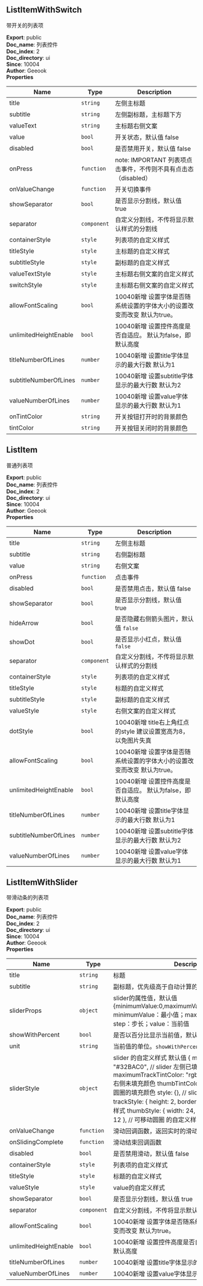 <a name="module_ListItemWithSwitch"></a>

## ListItemWithSwitch
带开关的列表项

**Export**: public  
**Doc_name**: 列表控件  
**Doc_index**: 2  
**Doc_directory**: ui  
**Since**: 10004  
**Author**: Geeook  
**Properties**

| Name | Type | Description |
| --- | --- | --- |
| title | <code>string</code> | 左侧主标题 |
| subtitle | <code>string</code> | 左侧副标题，主标题下方 |
| valueText | <code>string</code> | 主标题右侧文案 |
| value | <code>bool</code> | 开关状态，默认值 false |
| disabled | <code>bool</code> | 是否禁用开关，默认值 false |
| onPress | <code>function</code> | note: IMPORTANT 列表项点击事件，不传则不具有点击态（disabled） |
| onValueChange | <code>function</code> | 开关切换事件 |
| showSeparator | <code>bool</code> | 是否显示分割线，默认值 true |
| separator | <code>component</code> | 自定义分割线，不传将显示默认样式的分割线 |
| containerStyle | <code>style</code> | 列表项的自定义样式 |
| titleStyle | <code>style</code> | 主标题的自定义样式 |
| subtitleStyle | <code>style</code> | 副标题的自定义样式 |
| valueTextStyle | <code>style</code> | 主标题右侧文案的自定义样式 |
| switchStyle | <code>style</code> | 主标题右侧文案的自定义样式 |
| allowFontScaling | <code>bool</code> | 10040新增 设置字体是否随系统设置的字体大小的设置改变而改变 默认为true。 |
| unlimitedHeightEnable | <code>bool</code> | 10040新增 设置控件高度是否自适应。 默认为false，即默认高度 |
| titleNumberOfLines | <code>number</code> | 10040新增 设置title字体显示的最大行数 默认为1 |
| subtitleNumberOfLines | <code>number</code> | 10040新增 设置subtitle字体显示的最大行数 默认为2 |
| valueNumberOfLines | <code>number</code> | 10040新增 设置value字体显示的最大行数 默认为1 |
| onTintColor | <code>string</code> | 开关按钮打开时的背景颜色 |
| tintColor | <code>string</code> | 开关按钮关闭时的背景颜色 |

<a name="module_ListItem"></a>

## ListItem
普通列表项

**Export**: public  
**Doc_name**: 列表控件  
**Doc_index**: 2  
**Doc_directory**: ui  
**Since**: 10004  
**Author**: Geeook  
**Properties**

| Name | Type | Description |
| --- | --- | --- |
| title | <code>string</code> | 左侧主标题 |
| subtitle | <code>string</code> | 右侧副标题 |
| value | <code>string</code> | 右侧文案 |
| onPress | <code>function</code> | 点击事件 |
| disabled | <code>bool</code> | 是否禁用点击，默认值 false |
| showSeparator | <code>bool</code> | 是否显示分割线，默认值 true |
| hideArrow | <code>bool</code> | 是否隐藏右侧箭头图片，默认值 `false` |
| showDot | <code>bool</code> | 是否显示小红点，默认值 `false` |
| separator | <code>component</code> | 自定义分割线，不传将显示默认样式的分割线 |
| containerStyle | <code>style</code> | 列表项的自定义样式 |
| titleStyle | <code>style</code> | 标题的自定义样式 |
| subtitleStyle | <code>style</code> | 副标题的自定义样式 |
| valueStyle | <code>style</code> | 右侧文案的自定义样式 |
| dotStyle | <code>bool</code> | 10040新增 title右上角红点的style  建议设置宽高为8，以免图片失真 |
| allowFontScaling | <code>bool</code> | 10040新增 设置字体是否随系统设置的字体大小的设置改变而改变 默认为true。 |
| unlimitedHeightEnable | <code>bool</code> | 10040新增 设置控件高度是否自适应。 默认为false，即默认高度 |
| titleNumberOfLines | <code>number</code> | 10040新增 设置title字体显示的最大行数 默认为1 |
| subtitleNumberOfLines | <code>number</code> | 10040新增 设置subtitle字体显示的最大行数 默认为2 |
| valueNumberOfLines | <code>number</code> | 10040新增 设置value字体显示的最大行数 默认为1 |

<a name="module_ListItemWithSlider"></a>

## ListItemWithSlider
带滑动条的列表项

**Export**: public  
**Doc_name**: 列表控件  
**Doc_index**: 2  
**Doc_directory**: ui  
**Since**: 10004  
**Author**: Geeook  
**Properties**

| Name | Type | Description |
| --- | --- | --- |
| title | <code>string</code> | 标题 |
| subtitle | <code>string</code> | 副标题，优先级高于自动计算的值 |
| sliderProps | <code>object</code> | slider的属性值，默认值 {minimumValue:0,maximumValue:100,step:1,value:50} minimumValue：最小值；maximumValue：最大值；step：步长；value：当前值 |
| showWithPercent | <code>bool</code> | 是否以百分比显示当前值，默认值 true |
| unit | <code>string</code> | 当前值的单位。`showWithPercent = true` 将不显示单位 |
| sliderStyle | <code>object</code> | slider 的自定义样式 默认值 {   minimumTrackTintColor: "#32BAC0", // slider 左侧已填充颜色   maximumTrackTintColor: "rgba(0,0,0,0.15)", // slider 右侧未填充颜色   thumbTintColor: "#32BAC0", // 可移动圆圈的填充颜色   style: {}, // slider 容器的自定义样式   trackStyle: { height: 2, borderRadius: 1 }, // 轨 的自定义样式   thumbStyle: { width: 24, height: 24, borderRadius: 12 }, // 可移动圆圈 的自定义样式 } |
| onValueChange | <code>function</code> | 滑动回调函数，返回实时的滑动值 |
| onSlidingComplete | <code>function</code> | 滑动结束回调函数 |
| disabled | <code>bool</code> | 是否禁用滑动，默认值 false |
| containerStyle | <code>style</code> | 列表项的自定义样式 |
| titleStyle | <code>style</code> | 标题的自定义样式 |
| valueStyle | <code>style</code> | value的自定义样式 |
| showSeparator | <code>bool</code> | 是否显示分割线，默认值 true |
| separator | <code>component</code> | 自定义分割线，不传将显示默认样式的分割线 |
| allowFontScaling | <code>bool</code> | 10040新增 设置字体是否随系统设置的字体大小的设置改变而改变 默认为true。 |
| unlimitedHeightEnable | <code>bool</code> | 10040新增 设置控件高度是否自适应。 默认为false，即默认高度 |
| titleNumberOfLines | <code>number</code> | 10040新增 设置title字体显示的最大行数 默认为1 |
| valueNumberOfLines | <code>number</code> | 10040新增 设置value字体显示的最大行数 默认为1 |

